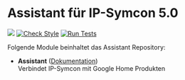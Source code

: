 # Assistant für IP-Symcon 5.0

<a href="https://www.symcon.de"><img src="https://img.shields.io/badge/IP--Symcon-5.0-blue.svg"/></a>
[![Check Style](https://github.com/symcon/Assistant/workflows/Check%20Style/badge.svg)](https://github.com/symcon/Assistant/actions)
[![Run Tests](https://github.com/symcon/Assistant/workflows/Run%20Tests/badge.svg)](https://github.com/symcon/Assistant/actions)

Folgende Module beinhaltet das Assistant Repository:

- __Assistant__ ([Dokumentation](https://www.symcon.de/service/dokumentation/modulreferenz/google-assistant/))  
    Verbindet IP-Symcon mit Google Home Produkten
